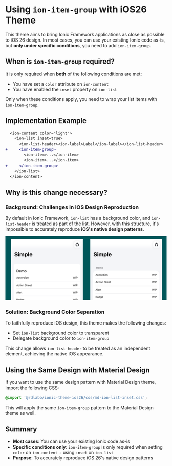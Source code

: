 # Using `ion-item-group` with iOS26 Theme

This theme aims to bring Ionic Framework applications as close as possible to iOS 26 design. In most cases, you can use your existing Ionic code as-is, but **only under specific conditions**, you need to add `ion-item-group`.

## When is `ion-item-group` required?

It is only required when **both** of the following conditions are met:

- You have set a `color` attribute on `ion-content`
- You have enabled the `inset` property on `ion-list`

Only when these conditions apply, you need to wrap your list items with `ion-item-group`.

## Implementation Example

```diff
  <ion-content color="light">
    <ion-list inset=true>
      <ion-list-header><ion-label>Label</ion-label></ion-list-header>
+     <ion-item-group>
        <ion-item>...</ion-item>
        <ion-item>...</ion-item>
+     </ion-item-group>
    </ion-list>
  </ion-content>
```

## Why is this change necessary?

### Background: Challenges in iOS Design Reproduction

By default in Ionic Framework, `ion-list` has a background color, and `ion-list-header` is treated as part of the list. However, with this structure, it's impossible to accurately reproduce **iOS's native design patterns**.

![](screenshots/why-ion-list-inset.png)

### Solution: Background Color Separation

To faithfully reproduce iOS design, this theme makes the following changes:

- Set `ion-list` background color to transparent
- Delegate background color to `ion-item-group`

This change allows `ion-list-header` to be treated as an independent element, achieving the native iOS appearance.

## Using the Same Design with Material Design

If you want to use the same design pattern with Material Design theme, import the following CSS:

```css
@import '@rdlabo/ionic-theme-ios26/css/md-ion-list-inset.css';
```

This will apply the same `ion-item-group` pattern to the Material Design theme as well.

## Summary

- **Most cases**: You can use your existing Ionic code as-is
- **Specific conditions only**: `ion-item-group` is only required when setting `color` on `ion-content` + using `inset` on `ion-list`
- **Purpose**: To accurately reproduce iOS 26's native design patterns
